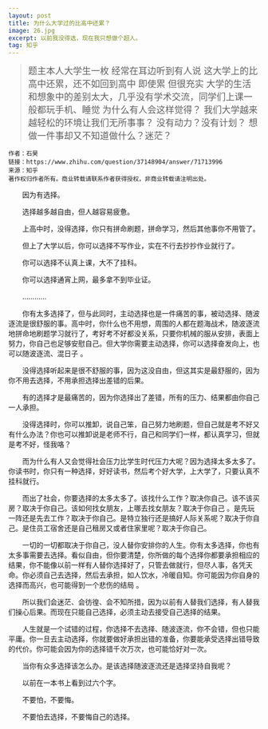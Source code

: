 ```yaml
---
layout: post
title: 为什么大学过的比高中还累？
image: 26.jpg
excerpt: 以前我没得选，现在我只想做个超人。
tag: 知乎
---
```

><font size="4">题主本人大学生一枚
>经常在耳边听到有人说 这大学上的比高中还累，还不如回到高中 即使累 但很充实
>大学的生活和想象中的差别太大，几乎没有学术交流，同学们上课一般都玩手机、睡觉
>为什么有人会这样觉得？ 我们大学越来越轻松的环境让我们无所事事？ 
>没有动力？没有计划？ 想做一件事却又不知道做什么？迷茫？ </font>

    作者：石昊
    链接：https://www.zhihu.com/question/37148904/answer/71713996
    来源：知乎
    著作权归作者所有。商业转载请联系作者获得授权，非商业转载请注明出处。

　　因为有选择。

　　选择越多越自由，但人越容易疲惫。

　　上高中时，没得选择，你只有拼命刷题，拼命学习，然后其他事你不用管了。

　　但上了大学以后，你可以选择不写作业，实在不行去抄抄作业就行了。

　　你可以选择不认真上课，大不了挂科。

　　你可以选择通宵上网，最多拿不到毕业证。

　　…………

　　你有太多选择了，但与此同时，主动选择也是一件痛苦的事，被动选择、随波逐流是很舒服的事。高中时，你什么也不用想，周围的人都在题海战术，随波逐流地拼命地刷题学习就行了，考好考不好都没关系，只要你机械的服从安排，表面上努力，你自己也足够安慰自己。但大学你需要主动选择，你可以选择奋发向上，也可以随波逐流、混日子 。

　　没得选择听起来是很不舒服的事，因为这没自由，但这其实是最舒服的，因为你不用去选择，不用承担选择出差错的后果。

　　有的选择才是最痛苦的，因为你选择出了差错，所有的压力、结果都由你自己一人承担。

　　没得选择时，你可以推卸，说自己笨，自己努力地刷题，但自己就是考不好又有什么办法？你也可以推卸说是老师不行，自己和同学们一样，都认真学习，但就是考不好，怪我咯？

　　而为什么有人又会觉得社会压力比学生时代压力大呢？因为选择太多太多了。你读书时，你只有一种选择，好好读书，然后考个好大学，上大学了，只要认真不挂科就行。

　　而出了社会，你要选择的太多太多了。该找什么工作？取决你自己。该不该买房？取决于你自己。该如何找女朋友，上哪去找女朋友？取决于你自己 。是先玩一阵还是先去工作？取决于你自己。是特立独行还是搞好人际关系呢？取决于你自己。是住员工宿舍还是自己租房又或者住家里呢？取决于你自己。

　　一切的一切都取决于你自己，没人替你安排你的人生。你有太多选择，你也有太多事需要去选择。看似自由，但你要清楚，你所做的每个选择你都要承担相应的结果，你不能像以前一样有人替你选择好了，只管去做就行，但尽人事，各凭天命。你必须自己去选择，然后去承担，如人饮水，冷暖自知。你可能因为你自身的选择而高兴，也可能得到一个悲伤的结局 。

　　所以我们会迷茫、会彷徨、会不知所措，因为以前有人替我们选择，有人替我们操心后果。而现在只能自己选择，必须主动去接受自己选择的结果。

　　人生就是一个试错的过程，你选择不去选择、随波逐流，你不会错，但也只能平庸。你一旦去主动选择，你就要做好承担出错的准备，你要能承受选择出错导致的代价。你可能会因为你的选择错千次万次，也可能恰好对一次。

　　当你有众多选择该怎么办。是该选择随波逐流还是选择坚持自我呢？

　　以前在一本书上看到过六个字。

　　不要怕，不要悔。

　　不要怕去选择，不要悔自己的选择。